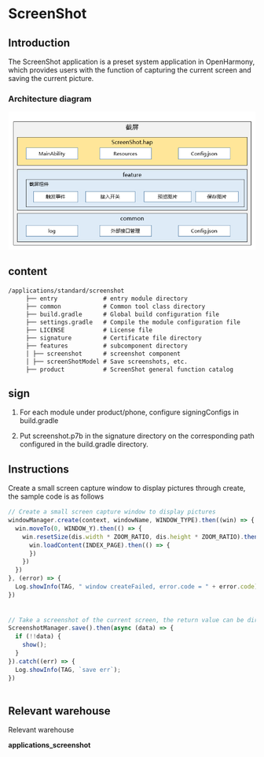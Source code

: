 # ScreenShot

## Introduction

The ScreenShot application is a preset system application in OpenHarmony, which provides users with the function of capturing the current screen and saving the current picture.

### Architecture diagram

![](figures/zh-cn_image.png)

## content

```
/applications/standard/screenshot
     ├── entry             # entry module directory
     ├── common            # Common tool class directory
     ├── build.gradle      # Global build configuration file
     ├── settings.gradle   # Compile the module configuration file
     ├── LICENSE           # License file
     ├── signature         # Certificate file directory
     ├── features          # subcomponent directory
     │ ├── screenshot      # screenshot component
     │ ├── screenShotModel # Save screenshots, etc.
     ├── product           # ScreenShot general function catalog
```

## sign
1. For each module under product/phone, configure signingConfigs in build.gradle

2. Put screenshot.p7b in the signature directory on the corresponding path configured in the build.gradle directory.

## Instructions

Create a small screen capture window to display pictures through create, the sample code is as follows

```js
// Create a small screen capture window to display pictures
windowManager.create(context, windowName, WINDOW_TYPE).then((win) => {
  win.moveTo(0, WINDOW_Y).then(() => {
    win.resetSize(dis.width * ZOOM_RATIO, dis.height * ZOOM_RATIO).then(() => {
      win.loadContent(INDEX_PAGE).then(() => {
      })
    })
  })
}, (error) => {
  Log.showInfo(TAG, " window createFailed, error.code = " + error.code)
})


// Take a screenshot of the current screen, the return value can be directly displayed on the control
ScreenshotManager.save().then(async (data) => {
  if (!!data) {
    show();
  }
}).catch((err) => {
  Log.showInfo(TAG, `save err`);
})
    
```

## Relevant warehouse

Relevant warehouse

**applications\_screenshot**